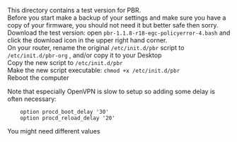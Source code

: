 This directory contains a test version for PBR.  
Before you start make a backup of your settings and make sure you have a copy of your firmware, you should not need it but better safe then sorry.  
Download the test version: open `pbr-1.1.8-r18-egc-policyerror-4.bash` and click the download icon in the upper right hand corner.  
On your router, rename the original `/etc/init.d/pbr` script to `/etc/init.d/pbr-org` , and/or copy it to your Desktop  
Copy the new script to `/etc/init.d/pbr`  
Make the new script executable: `chmod +x /etc/init.d/pbr`  
Reboot the computer  

Note that especially OpenVPN is slow to setup so adding some delay is often necessary:
```
	option procd_boot_delay '30'
	option procd_reload_delay '20'
```
You might need different values
